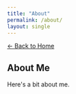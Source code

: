 ```yaml
---
title: "About"
permalink: /about/
layout: single
---
```

[← Back to Home](/)

## About Me

Here's a bit about me.

